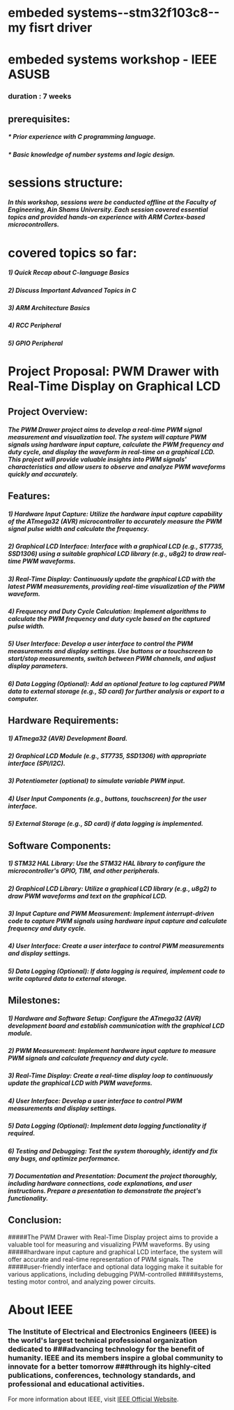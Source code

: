 # embeded systems--stm32f103c8--my fisrt driver
# embeded systems workshop - IEEE ASUSB 
### duration : 7 weeks
## **prerequisites:**
##### * Prior experience with C programming language.
##### * Basic knowledge of number systems and logic design.

# sessions structure:
##### In this workshop, sessions were be conducted offline at the Faculty of Engineering, Ain Shams University. Each session covered essential topics and provided hands-on experience with ARM Cortex-based microcontrollers.
# covered topics so far:
##### 1) Quick Recap about C-language Basics 
##### 2) Discuss Important Advanced Topics in C	
##### 3) ARM Architecture Basics	
##### 4) RCC Peripheral	
##### 5) GPIO Peripheral

# Project Proposal: PWM Drawer with Real-Time Display on Graphical LCD
## Project Overview:
##### The PWM Drawer project aims to develop a real-time PWM signal measurement and visualization tool. The system will capture PWM signals using hardware input capture, calculate the PWM frequency and duty cycle, and display the waveform in real-time on a graphical LCD. This project will provide valuable insights into PWM signals' characteristics and allow users to observe and analyze PWM waveforms quickly and accurately.

## Features:
##### 1) Hardware Input Capture: Utilize the hardware input capture capability of the ATmega32 (AVR) microcontroller to accurately measure the PWM signal pulse width and calculate the frequency.
##### 2) Graphical LCD Interface: Interface with a graphical LCD (e.g., ST7735, SSD1306) using a suitable graphical LCD library (e.g., u8g2) to draw real-time PWM waveforms.
##### 3) Real-Time Display: Continuously update the graphical LCD with the latest PWM measurements, providing real-time visualization of the PWM waveform.
##### 4) Frequency and Duty Cycle Calculation: Implement algorithms to calculate the PWM frequency and duty cycle based on the captured pulse width.
##### 5) User Interface: Develop a user interface to control the PWM measurements and display settings. Use buttons or a touchscreen to start/stop measurements, switch between PWM channels, and adjust display parameters.
##### 6) Data Logging (Optional): Add an optional feature to log captured PWM data to external storage (e.g., SD card) for further analysis or export to a computer.

## Hardware Requirements:
##### 1) ATmega32 (AVR) Development Board.
##### 2) Graphical LCD Module (e.g., ST7735, SSD1306) with appropriate interface (SPI/I2C).
##### 3) Potentiometer (optional) to simulate variable PWM input.
##### 4) User Input Components (e.g., buttons, touchscreen) for the user interface.
##### 5) External Storage (e.g., SD card) if data logging is implemented.

## Software Components:
##### 1) STM32 HAL Library: Use the STM32 HAL library to configure the microcontroller's GPIO, TIM, and other peripherals.
##### 2) Graphical LCD Library: Utilize a graphical LCD library (e.g., u8g2) to draw PWM waveforms and text on the graphical LCD.
##### 3) Input Capture and PWM Measurement: Implement interrupt-driven code to capture PWM signals using hardware input capture and calculate frequency and duty cycle.
##### 4) User Interface: Create a user interface to control PWM measurements and display settings.
##### 5) Data Logging (Optional): If data logging is required, implement code to write captured data to external storage.

## Milestones:
##### 1) Hardware and Software Setup: Configure the ATmega32 (AVR) development board and establish communication with the graphical LCD module.
##### 2) PWM Measurement: Implement hardware input capture to measure PWM signals and calculate frequency and duty cycle.
##### 3) Real-Time Display: Create a real-time display loop to continuously update the graphical LCD with PWM waveforms.
##### 4) User Interface: Develop a user interface to control PWM measurements and display settings.
##### 5) Data Logging (Optional): Implement data logging functionality if required.
##### 6) Testing and Debugging: Test the system thoroughly, identify and fix any bugs, and optimize performance.
##### 7) Documentation and Presentation: Document the project thoroughly, including hardware connections, code explanations, and user instructions. Prepare a presentation to demonstrate the project's functionality.

## Conclusion:
#####The PWM Drawer with Real-Time Display project aims to provide a valuable tool for measuring and visualizing PWM waveforms. By using #####hardware input capture and graphical LCD interface, the system will offer accurate and real-time representation of PWM signals. The #####user-friendly interface and optional data logging make it suitable for various applications, including debugging PWM-controlled #####systems, testing motor control, and analyzing power circuits.


# About IEEE
### The Institute of Electrical and Electronics Engineers (IEEE) is the world's largest technical professional organization dedicated to ###advancing technology for the benefit of humanity. IEEE and its members inspire a global community to innovate for a better tomorrow ###through its highly-cited publications, conferences, technology standards, and professional and educational activities.

For more information about IEEE, visit  [IEEE Official Website](https://www.ieee.org/).


